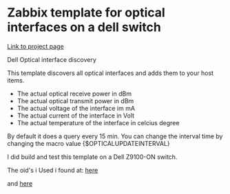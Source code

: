 # Zabbix template for optical interfaces on a dell switch
[Link to project page](https://github.com/Benjamin-Italiaander/zabbix_dell_optical_interfaces)

Dell Optical interface discovery

This template discovers all optical interfaces and adds them to your host items.

- The actual optical receive power in dBm
- The actual optical transmit power in dBm
- The actual voltage of the interface im mA
- The actual current of the interface in Volt
- The actual temperature of the interface in celcius degree

By default it does a query every 15 min. You can change the interval time by changing the macro value {$OPTICALUPDATEINTERVAL}


I did build and test this template on a Dell Z9100-ON switch.

The oid's i Used i found at:
[here](http://www.circitor.fr/Mibs/Html/D/DELL-NETWORKING-IF-EXTENSION-MIB.php#DellNetIfTransceiverDataEntry)

and
[here](https://mibs.observium.org/mib/DELL-NETWORKING-IF-EXTENSION-MIB/#dellNetIfTransVoltage)



